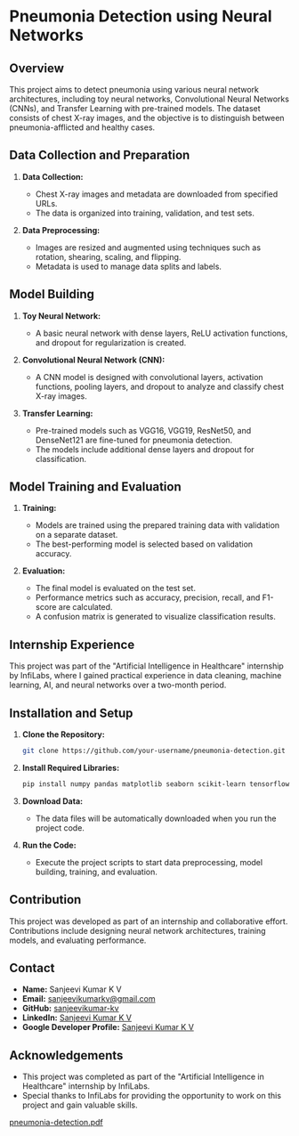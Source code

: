 # Pneumonia Detection using Neural Networks

## Overview
This project aims to detect pneumonia using various neural network architectures, including toy neural networks, Convolutional Neural Networks (CNNs), and Transfer Learning with pre-trained models. The dataset consists of chest X-ray images, and the objective is to distinguish between pneumonia-afflicted and healthy cases.

## Data Collection and Preparation
1. **Data Collection:**
   - Chest X-ray images and metadata are downloaded from specified URLs.
   - The data is organized into training, validation, and test sets.

2. **Data Preprocessing:**
   - Images are resized and augmented using techniques such as rotation, shearing, scaling, and flipping.
   - Metadata is used to manage data splits and labels.

## Model Building

1. **Toy Neural Network:**
   - A basic neural network with dense layers, ReLU activation functions, and dropout for regularization is created.

2. **Convolutional Neural Network (CNN):**
   - A CNN model is designed with convolutional layers, activation functions, pooling layers, and dropout to analyze and classify chest X-ray images.

3. **Transfer Learning:**
   - Pre-trained models such as VGG16, VGG19, ResNet50, and DenseNet121 are fine-tuned for pneumonia detection.
   - The models include additional dense layers and dropout for classification.

## Model Training and Evaluation

1. **Training:**
   - Models are trained using the prepared training data with validation on a separate dataset.
   - The best-performing model is selected based on validation accuracy.

2. **Evaluation:**
   - The final model is evaluated on the test set.
   - Performance metrics such as accuracy, precision, recall, and F1-score are calculated.
   - A confusion matrix is generated to visualize classification results.

## Internship Experience
This project was part of the "Artificial Intelligence in Healthcare" internship by InfiLabs, where I gained practical experience in data cleaning, machine learning, AI, and neural networks over a two-month period.

## Installation and Setup
1. **Clone the Repository:**
    ```bash
    git clone https://github.com/your-username/pneumonia-detection.git
    ```

2. **Install Required Libraries:**
    ```bash
    pip install numpy pandas matplotlib seaborn scikit-learn tensorflow keras imgaug
    ```

3. **Download Data:**
    - The data files will be automatically downloaded when you run the project code.

4. **Run the Code:**
    - Execute the project scripts to start data preprocessing, model building, training, and evaluation.

## Contribution
This project was developed as part of an internship and collaborative effort. Contributions include designing neural network architectures, training models, and evaluating performance.


## Contact
- **Name:** Sanjeevi Kumar K V
- **Email:** sanjeevikumarkv@gmail.com
- **GitHub:** [sanjeevikumar-kv](https://github.com/sanjeevikumar-kv)
- **LinkedIn:** [Sanjeevi Kumar K V](https://linkedin.com/in/sanjeevi-kumar-k-v-a63a35221)
- **Google Developer Profile:** [Sanjeevi Kumar K V](https://g.dev/sanjeevikumarkv)

## Acknowledgements
- This project was completed as part of the "Artificial Intelligence in Healthcare" internship by InfiLabs.
- Special thanks to InfiLabs for providing the opportunity to work on this project and gain valuable skills.


[pneumonia-detection.pdf](https://github.com/sanjeevikumar-kv/Pneumonia_Detection/files/13266758/pneumonia-detection.pdf)
